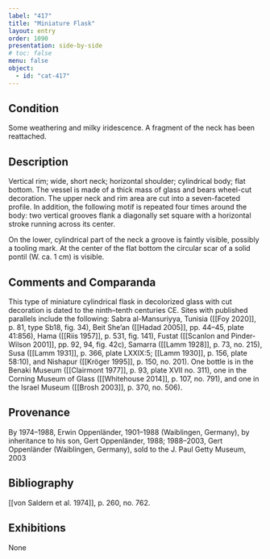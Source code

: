 ```yaml
---
label: "417"
title: "Miniature Flask"
layout: entry
order: 1090
presentation: side-by-side
# toc: false
menu: false
object:
  - id: "cat-417"
---
```


## Condition

Some weathering and milky iridescence. A fragment of the neck has been reattached.

## Description

Vertical rim; wide, short neck; horizontal shoulder; cylindrical body; flat bottom. The vessel is made of a thick mass of glass and bears wheel-cut decoration. The upper neck and rim area are cut into a seven-faceted profile. In addition, the following motif is repeated four times around the body: two vertical grooves flank a diagonally set square with a horizontal stroke running across its center.

On the lower, cylindrical part of the neck a groove is faintly visible, possibly a tooling mark. At the center of the flat bottom the circular scar of a solid pontil (W. ca. 1 cm) is visible.

## Comments and Comparanda

This type of miniature cylindrical flask in decolorized glass with cut decoration is dated to the ninth–tenth centuries CE. Sites with published parallels include the following: Sabra al-Mansuriyya, Tunisia ([[Foy 2020]], p. 81, type Sb18, fig. 34), Beit She’an ([[Hadad 2005]], pp. 44–45, plate 41:856), Hama ([[Riis 1957]], p. 531, fig. 141), Fustat ([[Scanlon and Pinder-Wilson 2001]], pp. 92, 94, fig. 42c), Samarra ([[Lamm 1928]], p. 73, no. 215), Susa ([[Lamm 1931]], p. 366, plate LXXIX:5; [[Lamm 1930]], p. 156, plate 58:10), and Nishapur ([[Kröger 1995]], p. 150, no. 201). One bottle is in the Benaki Museum ([[Clairmont 1977]], p. 93, plate XVII no. 311), one in the Corning Museum of Glass ([[Whitehouse 2014]], p. 107, no. 791), and one in the Israel Museum ([[Brosh 2003]], p. 370, no. 506).

## Provenance

By 1974–1988, Erwin Oppenländer, 1901–1988 (Waiblingen, Germany), by inheritance to his son, Gert Oppenländer, 1988; 1988–2003, Gert Oppenländer (Waiblingen, Germany), sold to the J. Paul Getty Museum, 2003

## Bibliography

[[von Saldern et al. 1974]], p. 260, no. 762.

## Exhibitions

None